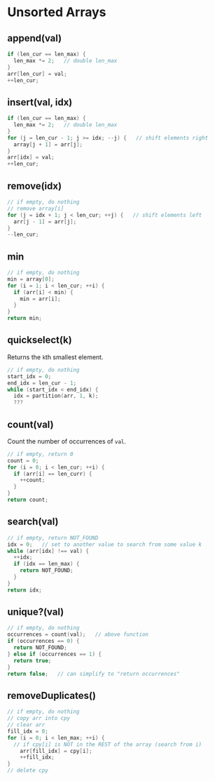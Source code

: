 # Unsorted Arrays

## append(val)
```C
if (len_cur == len_max) {
  len_max *= 2;   // double len_max
}
arr[len_cur] = val;
++len_cur;

```

## insert(val, idx)
```C
if (len_cur == len_max) {
  len_max *= 2;   // double len_max
}
for (j = len_cur - 1; j >= idx; --j) {   // shift elements right
  array[j + 1] = arr[j];
}
arr[idx] = val;
++len_cur;

```

## remove(idx)
```C
// if empty, do nothing
// remove array[i]
for (j = idx + 1; j < len_cur; ++j) {   // shift elements left
  arr[j - 1] = arr[j];
}
--len_cur;

```

## min
```C
// if empty, do nothing
min = array[0];
for (i = 1; i < len_cur; ++i) {
  if (arr[i] < min) {
    min = arr[i];
  }
}
return min;

```

## quickselect(k)
Returns the `k`th smallest element.
```C
// if empty, do nothing
start_idx = 0;
end_idx = len_cur - 1;
while (start_idx < end_idx) {
  idx = partition(arr, 1, k);
  ???
```

## count(val)
Count the number of occurrences of `val`.
```C
// if empty, return 0
count = 0;
for (i = 0; i < len_cur; ++i) {
  if (arr[i] == len_curr) {
    ++count;
  }
}
return count;

```

## search(val)
```C
// if empty, return NOT_FOUND
idx = 0;   // set to another value to search from some value k
while (arr[idx] !== val) {
  ++idx;
  if (idx == len_max) {
    return NOT_FOUND;
  }
}
return idx;

```

## unique?(val) 
```C
// if empty, do nothing
occurrences = count(val);   // above function
if (occurrences == 0) {
  return NOT_FOUND;
} else if (occurrences == 1) {
  return true;
}
return false;   // can simplify to "return occurrences"

```

## removeDuplicates()
```C
// if empty, do nothing
// copy arr into cpy
// clear arr
fill_idx = 0;
for (i = 0; i < len_max; ++i) {
  // if cpy[i] is NOT in the REST of the array (search from i)
    arr[fill_idx] = cpy[i];
    ++fill_idx;
}
// delete cpy

```
